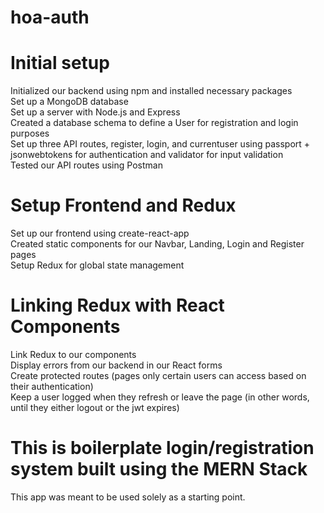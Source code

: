 # hoa-auth

# Initial setup

Initialized our backend using npm and installed necessary packages<br>
Set up a MongoDB database<br>
Set up a server with Node.js and Express<br>
Created a database schema to define a User for registration and login purposes<br>
Set up three API routes, register, login, and currentuser using passport + jsonwebtokens for authentication and validator for input validation<br>
Tested our API routes using Postman

# Setup Frontend and Redux

Set up our frontend using create-react-app<br>
Created static components for our Navbar, Landing, Login and Register pages<br>
Setup Redux for global state management

# Linking Redux with React Components

Link Redux to our components<br>
Display errors from our backend in our React forms<br>
Create protected routes (pages only certain users can access based on their authentication)<br>
Keep a user logged when they refresh or leave the page (in other words, until they either logout or the jwt expires)

# This is boilerplate login/registration system built using the MERN Stack

This app was meant to be used solely as a starting point.

